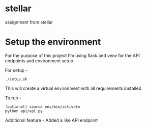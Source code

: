 # stellar
assignment from stellar

# Setup the environment
For the purpose of this project I'm using flask and venv for the API endpoints and environment setup.

For setup -
```
./setup.sh
```
This will create a virtual environment with all requirements installed

To run -
```
(optional) source env/bin/activate
python api/api.py
```

Additional feature -
Added a like API endpoint
